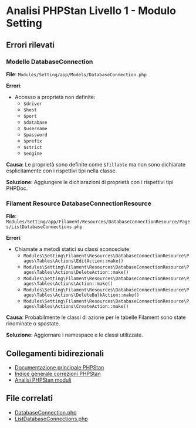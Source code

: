 # Analisi PHPStan Livello 1 - Modulo Setting

## Errori rilevati

### Modello DatabaseConnection

**File**: `Modules/Setting/app/Models/DatabaseConnection.php`

**Errori**:
- Accesso a proprietà non definite:
  - `$driver`
  - `$host`
  - `$port`
  - `$database`
  - `$username`
  - `$password`
  - `$prefix`
  - `$strict`
  - `$engine`

**Causa**: Le proprietà sono definite come `$fillable` ma non sono dichiarate esplicitamente con i rispettivi tipi nella classe.

**Soluzione**: Aggiungere le dichiarazioni di proprietà con i rispettivi tipi PHPDoc.

### Filament Resource DatabaseConnectionResource

**File**: `Modules/Setting/app/Filament/Resources/DatabaseConnectionResource/Pages/ListDatabaseConnections.php`

**Errori**:
- Chiamate a metodi statici su classi sconosciute:
  - `Modules\Setting\Filament\Resources\DatabaseConnectionResource\Pages\Tables\Actions\EditAction::make()`
  - `Modules\Setting\Filament\Resources\DatabaseConnectionResource\Pages\Tables\Actions\DeleteAction::make()`
  - `Modules\Setting\Filament\Resources\DatabaseConnectionResource\Pages\Tables\Actions\Action::make()`
  - `Modules\Setting\Filament\Resources\DatabaseConnectionResource\Pages\Tables\Actions\DeleteBulkAction::make()`
  - `Modules\Setting\Filament\Resources\DatabaseConnectionResource\Pages\Tables\Actions\CreateAction::make()`

**Causa**: Probabilmente le classi di azione per le tabelle Filament sono state rinominate o spostate.

**Soluzione**: Aggiornare i namespace e le classi utilizzate.

## Collegamenti bidirezionali

- [Documentazione principale PHPStan](/docs/phpstan.md)
- [Indice generale correzioni PHPStan](/docs/index.md)
- [Analisi PHPStan moduli](/docs/PHPSTAN-ANALYSIS-PROGRESS.md)

## File correlati

- [DatabaseConnection.php](../../app/Models/DatabaseConnection.php)
- [ListDatabaseConnections.php](../../app/Filament/Resources/DatabaseConnectionResource/Pages/ListDatabaseConnections.php) 
